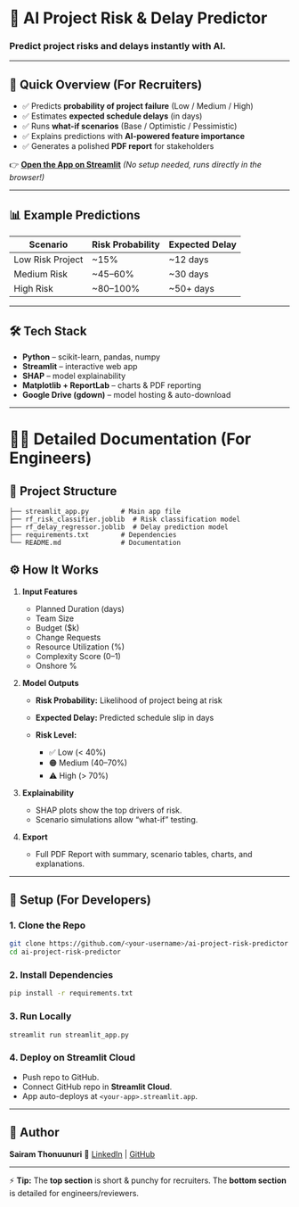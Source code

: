 # 🚀 AI Project Risk & Delay Predictor

### Predict project risks and delays instantly with AI.

---

## 🔹 Quick Overview (For Recruiters)

* ✅ Predicts **probability of project failure** (Low / Medium / High)
* ✅ Estimates **expected schedule delays** (in days)
* ✅ Runs **what-if scenarios** (Base / Optimistic / Pessimistic)
* ✅ Explains predictions with **AI-powered feature importance**
* ✅ Generates a polished **PDF report** for stakeholders

👉 **[Open the App on Streamlit](https://<your-deployed-link>.streamlit.app)**
*(No setup needed, runs directly in the browser!)*

---

## 📊 Example Predictions

| Scenario         | Risk Probability | Expected Delay |
| ---------------- | ---------------- | -------------- |
| Low Risk Project | ~15%             | ~12 days       |
| Medium Risk      | ~45–60%          | ~30 days       |
| High Risk        | ~80–100%         | ~50+ days      |

---

## 🛠 Tech Stack

* **Python** – scikit-learn, pandas, numpy
* **Streamlit** – interactive web app
* **SHAP** – model explainability
* **Matplotlib + ReportLab** – charts & PDF reporting
* **Google Drive (gdown)** – model hosting & auto-download

---

# 🧑‍💻 Detailed Documentation (For Engineers)

## 📂 Project Structure

```
├── streamlit_app.py        # Main app file
├── rf_risk_classifier.joblib  # Risk classification model
├── rf_delay_regressor.joblib  # Delay prediction model
├── requirements.txt        # Dependencies
└── README.md               # Documentation
```

## ⚙️ How It Works

1. **Input Features**

   * Planned Duration (days)
   * Team Size
   * Budget ($k)
   * Change Requests
   * Resource Utilization (%)
   * Complexity Score (0–1)
   * Onshore %

2. **Model Outputs**

   * **Risk Probability:** Likelihood of project being at risk
   * **Expected Delay:** Predicted schedule slip in days
   * **Risk Level:**

     * ✅ Low (< 40%)
     * 🟠 Medium (40–70%)
     * ⚠️ High (> 70%)

3. **Explainability**

   * SHAP plots show the top drivers of risk.
   * Scenario simulations allow “what-if” testing.

4. **Export**

   * Full PDF Report with summary, scenario tables, charts, and explanations.

---

## 📑 Setup (For Developers)

### 1. Clone the Repo

```bash
git clone https://github.com/<your-username>/ai-project-risk-predictor.git
cd ai-project-risk-predictor
```

### 2. Install Dependencies

```bash
pip install -r requirements.txt
```

### 3. Run Locally

```bash
streamlit run streamlit_app.py
```

### 4. Deploy on Streamlit Cloud

* Push repo to GitHub.
* Connect GitHub repo in **Streamlit Cloud**.
* App auto-deploys at `<your-app>.streamlit.app`.

---

## 👤 Author

**Sairam Thonuunuri**
📩 [LinkedIn](https://linkedin.com/in/your-link) | [GitHub](https://github.com/your-username)

---

⚡ **Tip:**
The **top section** is short & punchy for recruiters.
The **bottom section** is detailed for engineers/reviewers.
